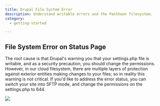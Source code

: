 ```yaml
---
title: Drupal File System Error
description: Understand writable errors and the Pantheon filesystem.
category:
  - getting-started

---
```


## File System Error on Status Page

The root cause is that Drupal's warning you that your settings.php file is writable, and as a security precaution, you should change the permissions. However, in our cloud filesystem, there are multiple layers of protection against exterior entities making changes to your files; so in reality this warning is not critical. If you'd like to address the error status, you can switch your site into SFTP mode, and change the permissions on the settings.php to 644.


 ![](https://www.getpantheon.com/sites/default/files/docs/desk_images/284378)  

